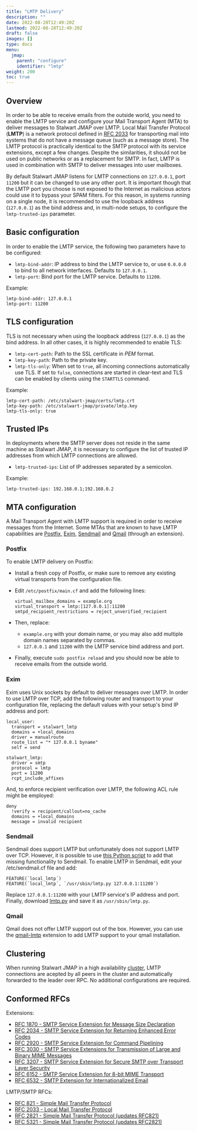```yaml
---
title: "LMTP Delivery"
description: ""
date: 2022-08-28T12:49:20Z
lastmod: 2022-08-28T12:49:20Z
draft: false
images: []
type: docs
menu:
  jmap:
    parent: "configure"
    identifier: "lmtp"
weight: 200
toc: true
---
```


## Overview

In order to be able to receive emails from the outside world, you need to enable the LMTP service and configure your Mail Transport Agent (MTA)
to deliver messages to Stalwart JMAP over LMTP. Local Mail Transfer Protocol (__LMTP__) is a network protocol defined in
[RFC 2033](https://datatracker.ietf.org/doc/html/rfc2033) for transporting mail into systems that do not have a message queue (such as a message store).
The LMTP protocol is practically identical to the SMTP protocol with its service extensions, except a few changes. Despite the similarities, it should not be used
on public networks or as a replacement for SMTP. In fact, LMTP is used in combination with SMTP to deliver messages into user mailboxes.

By default Stalwart JMAP listens for LMTP connections on ``127.0.0.1``, port ``11200`` but it can be changed to use any other port.
It is important though that the LMTP port you choose is not exposed to the Internet as malicious actors could use it to bypass your SPAM filters. For this reason, 
in systems running on a single node, it is recommended to use the loopback address (``127.0.0.1``) as the bind address and, in multi-node setups, to configure 
the `lmtp-trusted-ips` parameter.

## Basic configuration

In order to enable the LMTP service, the following two parameters have to be configured:

- ``lmtp-bind-addr``: IP address to bind the LMTP service to, or use `0.0.0.0` to bind to all network interfaces. Defaults to ``127.0.0.1``.
- ``lmtp-port``: Bind port for the LMTP service. Defaults to ``11200``.

Example: 

```
lmtp-bind-addr: 127.0.0.1
lmtp-port: 11200
```

## TLS configuration

TLS is not necessary when using the loopback address (``127.0.0.1``) as the bind address. In all other cases, it is highly
recommended to enable TLS:

- ``lmtp-cert-path``: Path to the SSL certificate in *PEM* format.
- ``lmtp-key-path``: Path to the private key.
- ``lmtp-tls-only``: When set to `true`, all incoming connections automatically use TLS. If set to `false`, connections are
  started in clear-text and TLS can be enabled by clients using the `STARTTLS` command. 

Example:

```
lmtp-cert-path: /etc/stalwart-jmap/certs/lmtp.crt
lmtp-key-path: /etc/stalwart-jmap/private/lmtp.key
lmtp-tls-only: true
```

## Trusted IPs

In deployments where the SMTP server does not reside in the same machine as Stalwart JMAP, it is necessary to configure
the list of trusted IP addresses from which LMTP connections are allowed.

- ``lmtp-trusted-ips``: List of IP addresses separated by a semicolon.

Example:

``
lmtp-trusted-ips: 192.168.0.1;192.168.0.2
``

## MTA configuration

A Mail Transport Agent with LMTP support is required in order to receive messages from the Internet. Some MTAs that are known
to have LMTP capabilities are [Postfix](https://www.postfix.org/), [Exim](https://www.exim.org/), [Sendmail](https://www.sendmail.org/) 
and [Qmail](https://cr.yp.to/qmail.html) (through an extension).

### Postfix

To enable LMTP delivery on Postfix:

- Install a fresh copy of Postfix, or make sure to remove any existing virtual transports from the configuration file.
- Edit ``/etc/postfix/main.cf`` and add the following lines:

  ```
  virtual_mailbox_domains = example.org
  virtual_transport = lmtp:[127.0.0.1]:11200
  smtpd_recipient_restrictions = reject_unverified_recipient
  ```

- Then, replace:
  - ``example.org`` with your domain name, or you may also add multiple domain names separated by commas.
  - ``127.0.0.1`` and ``11200`` with the LMTP service bind address and port.
- Finally, execute ``sudo postfix reload`` and you should now be able to receive emails from the outside world.

### Exim

Exim uses Unix sockets by default to deliver messages over LMTP. In order to use LMTP over TCP, add
the following router and transport to your configuration file, replacing the default values with 
your setup's bind IP address and port:

```
local_user:
  transport = stalwart_lmtp
  domains = +local_domains
  driver = manualroute
  route_list = "* 127.0.0.1 byname"
  self = send

stalwart_lmtp:
  driver = smtp
  protocol = lmtp
  port = 11200
  rcpt_include_affixes
```

And, to enforce recipient verification over LMTP, the following ACL rule might be employed:

```
deny
  !verify = recipient/callout=no_cache  
  domains = +local_domains
  message = invalid recipient
```

### Sendmail

Sendmail does support LMTP but unfortunately does not support LMTP over TCP. However, it is possible
to use [this Python script](https://fossies.org/linux/mailman/contrib/qmail-lmtp) to add that missing functionality to Sendmail.
To enable LMTP in Sendmail, edit your /etc/sendmail.cf file and add:

```
FEATURE(`local_lmtp´)
FEATURE(`local_lmtp´, `/usr/sbin/lmtp.py 127.0.0.1:11200´)
```

Replace ``127.0.0.1:11200`` with your LMTP service's IP address and port. Finally, download [lmtp.py](https://fossies.org/linux/mailman/contrib/qmail-lmtp)
and save it as ``/usr/sbin/lmtp.py``.

### Qmail

Qmail does not offer LMTP support out of the box. However, you can use the [qmail-lmtp](https://fossies.org/linux/mailman/contrib/qmail-lmtp)
extension to add LMTP support to your qmail installation.

## Clustering

When running Stalwart JMAP in a high availability [cluster](/jmap/cluster/), LMTP connections are acepted by all
peers in the cluster and automatically forwarded to the leader over RPC. No additional configurations are required.

## Conformed RFCs

Extensions:

- [RFC 1870 - SMTP Service Extension for Message Size Declaration](https://www.rfc-editor.org/rfc/rfc1870)
- [RFC 2034 - SMTP Service Extension for Returning Enhanced Error Codes](https://www.rfc-editor.org/rfc/rfc2034)
- [RFC 2920 - SMTP Service Extension for Command Pipelining](https://www.rfc-editor.org/rfc/rfc2920)
- [RFC 3030 - SMTP Service Extensions for Transmission of Large and Binary MIME Messages](https://www.rfc-editor.org/rfc/rfc3030)
- [RFC 3207 - SMTP Service Extension for Secure SMTP over Transport Layer Security](https://www.rfc-editor.org/rfc/rfc3207)
- [RFC 6152 - SMTP Service Extension for 8-bit MIME Transport](https://www.rfc-editor.org/rfc/rfc6152)
- [RFC 6532 - SMTP Extension for Internationalized Email](https://www.rfc-editor.org/rfc/rfc6531)

LMTP/SMTP RFCs:

- [RFC 821 - Simple Mail Transfer Protocol](https://www.rfc-editor.org/rfc/rfc821)
- [RFC 2033 - Local Mail Transfer Protocol](https://www.rfc-editor.org/rfc/rfc2033)
- [RFC 2821 - Simple Mail Transfer Protocol (updates RFC821)](https://www.rfc-editor.org/rfc/rfc2821)
- [RFC 5321 - Simple Mail Transfer Protocol (updates RFC2821)](https://www.rfc-editor.org/rfc/rfc5321)

